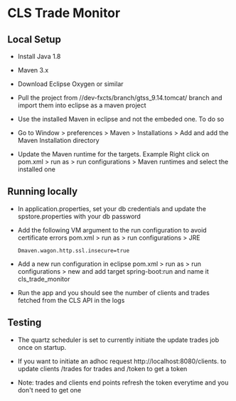 # CLS Trade Monitor

## Local Setup
- Install Java 1.8

- Maven 3.x

- Download Eclipse Oxygen or similar

- Pull the project from //dev-fxcts/branch/gtss_9.14.tomcat/ branch and import them into eclipse as a maven project

- Use the installed Maven in eclipse and not the embeded one. To do so 

- Go to Window > preferences > Maven > Installations > Add and add the Maven Installation directory

- Update the Maven runtime for the targets. Example Right click on pom.xml > run as > run configurations > Maven runtimes and select the installed one

## Running locally

- In application.properties, set your db credentials and update the spstore.properties with your db password

- Add the following VM argument to the run configuration to avoid certificate errors pom.xml > run as > run configurations > JRE

	`Dmaven.wagon.http.ssl.insecure=true`

- Add a new run configuration in eclipse pom.xml > run as > run configurations > new and add target spring-boot:run and name it cls_trade_monitor

- Run the app and you should see the number of clients and trades fetched from the CLS API in the logs

## Testing

- The quartz scheduler is set to currently initiate the update trades job once on startup.

- If you want to initiate an adhoc request http://localhost:8080/clients. to update clients /trades for trades and /token to get a token

- Note: trades and clients end points refresh the token everytime and you don't need to get one